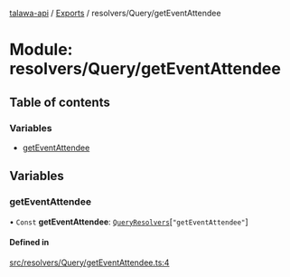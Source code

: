 [talawa-api](../README.md) / [Exports](../modules.md) / resolvers/Query/getEventAttendee

# Module: resolvers/Query/getEventAttendee

## Table of contents

### Variables

- [getEventAttendee](resolvers_Query_getEventAttendee.md#geteventattendee)

## Variables

### getEventAttendee

• `Const` **getEventAttendee**: [`QueryResolvers`](types_generatedGraphQLTypes.md#queryresolvers)[``"getEventAttendee"``]

#### Defined in

[src/resolvers/Query/getEventAttendee.ts:4](https://github.com/PalisadoesFoundation/talawa-api/blob/4c7d3ea/src/resolvers/Query/getEventAttendee.ts#L4)
